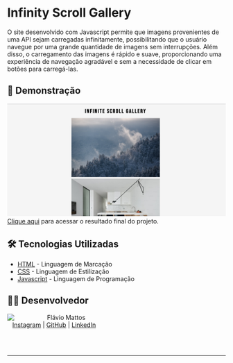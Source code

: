 # Infinity Scroll Gallery

O site desenvolvido com Javascript permite que imagens provenientes de uma API sejam carregadas infinitamente, possibilitando que o usuário navegue por uma grande quantidade de imagens sem interrupções. Além disso, o carregamento das imagens é rápido e suave, proporcionando uma experiência de navegação agradável e sem a necessidade de clicar em botões para carregá-las.
## 🚀 Demonstração

![image](assets/final-project.png)
[Clique aqui](https://flaviomattosdev.github.io/Infinity-Scroll/) para acessar o resultado final do projeto.

## 🛠️ Tecnologias Utilizadas

* [HTML](https://developer.mozilla.org/pt-BR/docs/Web/HTML) - Linguagem de Marcação
* [CSS](https://developer.mozilla.org/pt-BR/docs/Web/CSS) - Linguagem de Estilização
* [Javascript](https://developer.mozilla.org/pt-BR/docs/Web/JavaScript) - Linguagem de Programação

## 👨‍💻 Desenvolvedor
<p>
    <img align=left margin=10 width=80 src="https://avatars.githubusercontent.com/u/80709540?v=4"/>
    <p>&nbsp&nbsp&nbspFlávio Mattos<br>
    &nbsp&nbsp&nbsp<a href="https://www.instagram.com/fflaviomattos/">Instagram</a>&nbsp;|&nbsp;<a href="https://github.com/FlavioMattosDev">GitHub</a>&nbsp;|&nbsp;<a href="https://www.linkedin.com/in/flavio-mattos/">LinkedIn</a>&nbsp;
</p>
<br/><br/>
<p>

---
